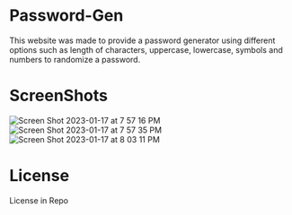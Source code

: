 # Password-Gen
This website was made to provide a password generator using different options such as length of characters, uppercase, lowercase, symbols and numbers to randomize a password.
# ScreenShots
![Screen Shot 2023-01-17 at 7 57 16 PM](https://user-images.githubusercontent.com/112834113/213073490-fe43c17c-f0ae-4be3-9507-6b996811e18e.png)
![Screen Shot 2023-01-17 at 7 57 35 PM](https://user-images.githubusercontent.com/112834113/213073567-e7d98537-ca5c-43c2-8900-a5549e3f124c.png)
![Screen Shot 2023-01-17 at 8 03 11 PM](https://user-images.githubusercontent.com/112834113/213073631-8b2c3905-b175-408b-9f04-333fda01a5b7.png)
# License
License in Repo
